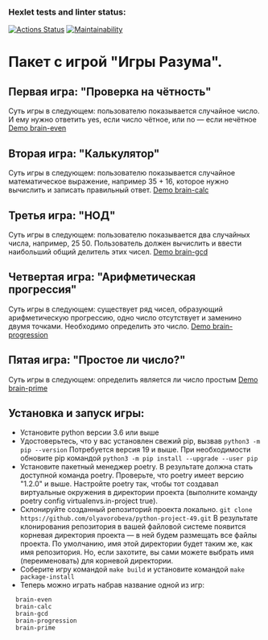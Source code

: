 ### Hexlet tests and linter status:
[![Actions Status](https://github.com/olyavorobeva/python-project-49/workflows/hexlet-check/badge.svg)](https://github.com/olyavorobeva/python-project-49/actions)
[![Maintainability](https://api.codeclimate.com/v1/badges/c5be20bbe33e755776f4/maintainability)](https://codeclimate.com/github/olyavorobeva/python-project-49/maintainability)

# Пакет с игрой "Игры Разума".

## Первая игра: "Проверка на чётность"
Суть игры в следующем: пользователю показывается случайное число. И ему нужно ответить yes, если число чётное, или no — если нечётное
[Demo brain-even](https://asciinema.org/a/551628)

## Вторая игра: "Калькулятор"
Суть игры в следующем: пользователю показывается случайное математическое выражение, например 35 + 16, которое нужно вычислить и записать правильный ответ.
[Demo brain-calc](https://asciinema.org/a/eeizYaGRUYwDuGgT1iIdtrKvV)

## Третья игра: "НОД"
Суть игры в следующем: пользователю показывается два случайных числа, например, 25 50. Пользователь должен вычислить и ввести наибольший общий делитель этих чисел.
[Demo brain-gcd](https://asciinema.org/a/dtWsqZ7BZy0KH41EIVbJnXwFJ)

## Четвертая игра: "Арифметическая прогрессия"
Суть игры в следующем: существует ряд чисел, образующий арифметическую прогрессию, одно число отсутствует и заменино двумя точками. Необходимо определить это число.
[Demo brain-progression](https://asciinema.org/a/fdoRmzSK3fJZMcLI3GaLg9B6l)

## Пятая игра: "Простое ли число?"
Суть игры в следующем: определить является ли число простым
[Demo brain-prime](https://asciinema.org/a/556206)

## Установка и запуск игры:
* Установите python версии 3.6 или выше
* Удостоверьтесь, что у вас установлен свежий pip, вызвав ```python3 -m pip --version``` Потребуется версия 19 и выше. При необходимости обновите pip командой ```python3 -m pip install --upgrade --user pip```
* Установите пакетный менеджер poetry. В результате должна стать доступной команда poetry. Проверьте, что poetry имеет версию "1.2.0" и выше. Настройте poetry так, чтобы тот создавал виртуальные окружения в директории проекта (выполните команду poetry config virtualenvs.in-project true).
* Склонируйте созданный репозиторий проекта локально. ```git clone https://github.com/olyavorobeva/python-project-49.git```
В результате клонирования репозитория в вашей файловой системе появится корневая директория проекта — в ней будем размещать все файлы проекта. По умолчанию, имя этой директории будет таким же, как имя репозитория. Но, если захотите, вы сами можете выбрать имя (переименовать) для корневой директории.
* Соберите игру командой ```make build```
  и установите командой ```make package-install```
* Теперь можно играть набрав название одной из игр:
```
  brain-even
  brain-calc
  brain-gcd
  brain-progression
  brain-prime
```
